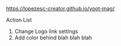 https://lopezesc-creator.github.io/yoot-mag/

Action List
1. Change Logo link settings
2. Add color behind blah blah blah

